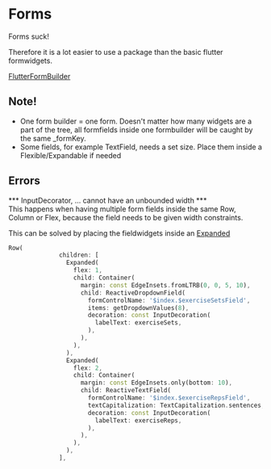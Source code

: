 # Forms

Forms suck!

Therefore it is a lot easier to use a package than the basic flutter formwidgets.

[FlutterFormBuilder](https://pub.dev/packages/flutter_form_builder)

## Note!

* One form builder = one form. Doesn't matter how many widgets are a part of the tree, all formfields inside one formbuilder will be caught by the same _formKey.
* Some fields, for example TextField, needs a set size. Place them inside a Flexible/Expandable if needed

## Errors

*** InputDecorator, ... cannot have an unbounded width ***\
This happens when having multiple form fields inside the same Row, Column or Flex, because the field needs to be given width constraints.

This can be solved by placing the fieldwidgets inside an [Expanded](./looks/expanded.md)

```dart
Row(
              children: [
                Expanded(
                  flex: 1,
                  child: Container(
                    margin: const EdgeInsets.fromLTRB(0, 0, 5, 10),
                    child: ReactiveDropdownField(
                      formControlName: '$index.$exerciseSetsField',
                      items: getDropdownValues(8),
                      decoration: const InputDecoration(
                        labelText: exerciseSets,
                      ),
                    ),
                  ),
                ),
                Expanded(
                  flex: 2,
                  child: Container(
                    margin: const EdgeInsets.only(bottom: 10),
                    child: ReactiveTextField(
                      formControlName: '$index.$exerciseRepsField',
                      textCapitalization: TextCapitalization.sentences,
                      decoration: const InputDecoration(
                        labelText: exerciseReps,
                      ),
                    ),
                  ),
                ),
              ],
```